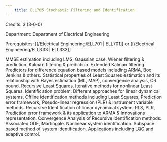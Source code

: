 ```yaml
---
    title: ELL705 Stochastic Filtering and Identification
---
```

Credits: 3 (3-0-0)

Department: Department of Electrical Engineering

Prerequisites: [[/Electrical Engineering/ELL701 | ELL701]] or [[/Electrical Engineering/ELL333 | ELL333]]

MMSE estimation including LMS, Gaussian case. Wiener filtering & prediction. Kalman filtering & prediction. Extended Kalman filtering. Predictors for difference equation based models including ARMA, Box Jenkins & others. Statistical properties of Least Squares estimation and its relationship with Bayes estimation (ML, MAP), convergence analysis, CR bound. Recursive Least Squares, Iterative methods for nonlinear Least Squares. Identification problem: Different approaches for linear dynamical systems. Offline identification methods including Least Squares, Prediction error framework, Pseudo-linear regression (PLR) & Instrument variable methods. Recursive Identification of linear dynamical system: RLS, PLR, Prediction error framework & its application to ARMA & Innovations representation. Convergence Analysis of Recursive Identification methods: Associated ODE, Martingale. Nonlinear system identification. Subspace based method of system identification. Applications including LQG and adaptive control.